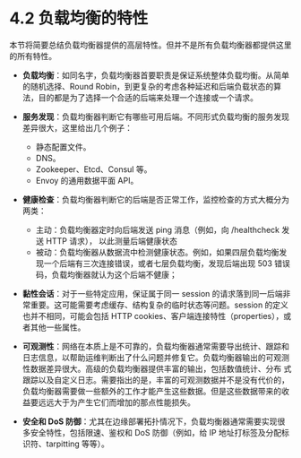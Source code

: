 # 4.2 负载均衡的特性

本节将简要总结负载均衡器提供的高层特性。但并不是所有负载均衡器都提供这里的所有特性。

- **负载均衡**：如同名字，负载均衡器首要职责是保证系统整体负载均衡。从简单的随机选择、Round Robin，到更复杂的考虑各种延迟和后端负载状态的算法，目的都是为了选择一个合适的后端来处理一个连接或一个请求。

- **服务发现**：负载均衡器判断它有哪些可用后端。不同形式负载均衡的服务发现差异很大，这里给出几个例子：
	- 静态配置文件。
	- DNS。
	- Zookeeper、Etcd、Consul 等。
	- Envoy 的通用数据平面 API。

- **健康检查**：负载均衡器判断它的后端是否正常工作，监控检查的方式大概分为两类：
	- 主动：负载均衡器定时向后端发送 ping 消息（例如，向 /healthcheck 发送 HTTP 请求）， 以此测量后端健康状态
	- 被动：负载均衡器从数据流中检测健康状态。例如，如果四层负载均衡发现一个后端有三次连接错误，或者七层负载均衡，发现后端出现 503 错误码，负载均衡器就认为这个后端不健康；

- **黏性会话**：对于一些特定应用，保证属于同一 session 的请求落到同一后端非常重要。这可能需要考虑缓存、结构复杂的临时状态等问题。session 的定义也并不相同，可能会包括 HTTP cookies、客户端连接特性（properties），或者其他一些属性。

- **可观测性**：网络在本质上是不可靠的，负载均衡器通常需要导出统计、跟踪和日志信息，以帮助运维判断出了什么问题并修复它。负载均衡器输出的可观测性数据差异很大。高级的负载均衡器提供丰富的输出，包括数值统计、分布 式跟踪以及自定义日志。需要指出的是，丰富的可观测数据并不是没有代价的，负载均衡器需要做一些额外的工作才能产生这些数据。但是这些数据带来的收益要远远大于为产生它们而增加的那点性能损失。 

- **安全和 DoS 防御**：尤其在边缘部署拓扑情况下，负载均衡器通常需要实现很多安全特性，包括限速、鉴权和 DoS 防御（例如，给 IP 地址打标签及分配标识符、tarpitting 等等）。
